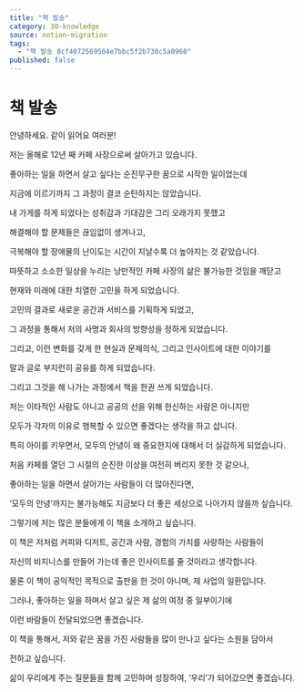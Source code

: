```yaml
---
title: "책 발송"
category: 30-knowledge
source: notion-migration
tags:
  - "책 발송 8cf4072569504e7bbc5f2b730c5a0960"
published: false
---
```


# 책 발송

안녕하세요. 같이 읽어요 여러분!

저는 올해로 12년 째 카페 사장으로써 살아가고 있습니다.

좋아하는 일을 하면서 살고 싶다는 순진무구한 꿈으로 시작한 일이었는데

지금에 이르기까지 그 과정이 결코 순탄하지는 않았습니다.

내 가게를 하게 되었다는 성취감과 기대감은 그리 오래가지 못했고

해결해야 할 문제들은 끊임없이 생겨나고,

극복해야 할 장애물의 난이도는 시간이 지날수록 더 높아지는 것 같았습니다.

따뜻하고 소소한 일상을 누리는 낭만적인 카페 사장의 삶은 불가능한 것임을 깨닫고

현재와 미래에 대한 치열한 고민을 하게 되었습니다.

고민의 결과로 새로운 공간과 서비스를 기획하게 되었고,

그 과정을 통해서 저의 사명과 회사의 방향성을 정하게 되었습니다.

그리고, 이런 변화를 갖게 한 현실과 문제의식, 그리고 인사이트에 대한 이야기를

말과 글로 부지런히 공유를 하게 되었습니다.

그리고 그것을 해 나가는 과정에서 책을 한권 쓰게 되었습니다.

저는 이타적인 사람도 아니고 공공의 선을 위해 헌신하는 사람은 아니지만

모두가 각자의 이유로 행복할 수 있으면 좋겠다는 생각을 하고 삽니다.

특히 아이를 키우면서, 모두의 안녕이 왜 중요한지에 대해서 더 실감하게 되었습니다.

처음 카페를 열던 그 시절의 순진한 이상을 여전히 버리지 못한 것 같으나,

좋아하는 일을 하면서 살아가는 사람들이 더 많아진다면,

‘모두의 안녕’까지는 불가능해도 지금보다 더 좋은 세상으로 나아가지 않을까 싶습니다.

그렇기에 저는 많은 분들에게 이 책을 소개하고 싶습니다.

이 책은 저처럼 커피와 디저트, 공간과 사람, 경험의 가치를 사랑하는 사람들이

자신의 비지니스를 만들어 가는데 좋은 인사이트를 줄 것이라고 생각합니다.

물론 이 책이 공익적인 목적으로 출판을 한 것이 아니며, 제 사업의 일환입니다.

그러나, 좋아하는 일을 하며서 살고 싶은 제 삶의 여정 중 일부이기에

이런 바람들이 전달되었으면 좋겠습니다.

이 책을 통해서, 저와 같은 꿈을 가진 사람들을 많이 만나고 싶다는 소원을 담아서

전하고 싶습니다.

삶이 우리에게 주는 질문들을 함께 고민하며 성장하여, ‘우리’가 되어갔으면 좋겠습니다.
